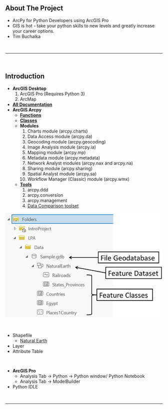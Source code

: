 ## About The Project

- ArcPy for Python Developers using ArcGIS Pro
- GIS is hot - take your python skills to new levels and greatly increase your career options.
- Tim Buchalka

&nbsp;

---

&nbsp;

## Introduction

- **ArcGIS Desktop**
  1. ArcGIS Pro (Requires Python 3)
  2. ArcMap
- **[All Documentation](https://doc.arcgis.com/en/)**
- **ArcGIS Arcpy**
  - **[Functions](https://pro.arcgis.com/en/pro-app/latest/arcpy/functions/alphabetical-list-of-arcpy-functions.htm)**
  - **[Classes](https://pro.arcgis.com/en/pro-app/latest/arcpy/classes/alphabetical-list-of-arcpy-classes.htm)**
  - **Modules**
    1. Charts module (arcpy.charts)
    2. Data Access module (arcpy.da)
    3. Geocoding module (arcpy.geocoding)
    4. Image Analysis module (arcpy.ia)
    5. Mapping module (arcpy.mp)
    6. Metadata module (arcpy.metadata)
    7. Network Analyst modules (arcpy.nax and arcpy.na)
    8. Sharing module (arcpy.sharing)
    9. Spatial Analyst module (arcpy.sa)
    10. Workflow Manager (Classic) module (arcpy.wmx)
  - **[Tools](https://pro.arcgis.com/en/pro-app/latest/tool-reference/introduction-anatomy/anatomy-of-a-tool-reference-page.htm)**
    1. arcpy.ddd
    2. arcpy.conversion
    3. arcpy.management
    4. [Data Comparison toolset](https://pro.arcgis.com/en/pro-app/latest/tool-reference/data-management/an-overview-of-the-data-comparison-toolset.htm)

![file_geodatabase](00-diagrams/file_geodatabase.png)

&nbsp;

- Shapefile
  - [Natural Earth](https://www.naturalearthdata.com/)
- Layer
- Attribute Table

&nbsp;

- **ArcGIS Pro**
  - Analysis Tab -> Python -> Python window/ Python Notebook
  - Analysis Tab -> ModelBuilder
- Python IDLE

&nbsp;

---

&nbsp;
